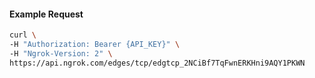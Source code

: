 
#### Example Request
```bash
curl \
-H "Authorization: Bearer {API_KEY}" \
-H "Ngrok-Version: 2" \
https://api.ngrok.com/edges/tcp/edgtcp_2NCiBf7TqFwnERKHni9AQY1PKWN
